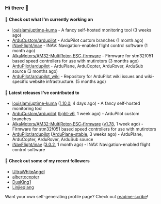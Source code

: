 ### Hi there 👋

#### 👷 Check out what I'm currently working on

- [louislam/uptime-kuma](https://github.com/louislam/uptime-kuma) - A fancy self-hosted monitoring tool (3 weeks ago)
- [ArduCustom/ardupilot](https://github.com/ArduCustom/ardupilot) - ArduPilot custom branches (1 month ago)
- [iNavFlight/inav](https://github.com/iNavFlight/inav) - INAV: Navigation-enabled flight control software (1 month ago)
- [AlkaMotors/AM32-MultiRotor-ESC-firmware](https://github.com/AlkaMotors/AM32-MultiRotor-ESC-firmware) - Firmware for stm32f051 based speed controllers for use with mutirotors (3 months ago)
- [ArduPilot/ardupilot](https://github.com/ArduPilot/ardupilot) - ArduPlane, ArduCopter, ArduRover, ArduSub source (3 months ago)
- [ArduPilot/ardupilot_wiki](https://github.com/ArduPilot/ardupilot_wiki) - Repository for ArduPilot wiki issues and wiki-specific website infrastructure. (5 months ago)

#### 🔭 Latest releases I've contributed to

- [louislam/uptime-kuma](https://github.com/louislam/uptime-kuma) ([1.10.0](https://github.com/louislam/uptime-kuma/releases/tag/1.10.0), 4 days ago) - A fancy self-hosted monitoring tool
- [ArduCustom/ardupilot](https://github.com/ArduCustom/ardupilot) ([light-v6](https://github.com/ArduCustom/ardupilot/releases/tag/light-v6), 1 week ago) - ArduPilot custom branches
- [AlkaMotors/AM32-MultiRotor-ESC-firmware](https://github.com/AlkaMotors/AM32-MultiRotor-ESC-firmware) ([v1.78](https://github.com/AlkaMotors/AM32-MultiRotor-ESC-firmware/releases/tag/v1.78), 1 week ago) - Firmware for stm32f051 based speed controllers for use with mutirotors
- [ArduPilot/ardupilot](https://github.com/ArduPilot/ardupilot) ([ArduPlane-stable](https://github.com/ArduPilot/ardupilot/releases/tag/ArduPlane-stable), 3 weeks ago) - ArduPlane, ArduCopter, ArduRover, ArduSub source
- [iNavFlight/inav](https://github.com/iNavFlight/inav) ([3.0.2](https://github.com/iNavFlight/inav/releases/tag/3.0.2), 1 month ago) - INAV: Navigation-enabled flight control software

#### 👯 Check out some of my recent followers

- [UltraWhiteAngel](https://github.com/UltraWhiteAngel)
- [albertocopter](https://github.com/albertocopter)
- [DusKing1](https://github.com/DusKing1)
- [Linjieqiang](https://github.com/Linjieqiang)

Want your own self-generating profile page? Check out [readme-scribe](https://github.com/muesli/readme-scribe)!
